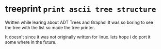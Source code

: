 # treeprint `print ascii tree structure`

Written while learing about ADT Trees and Graphs! It was so boring to see the tree with the list so made the tree printer.

It doesn't since it was not originally written for linux. lets hope i do port it some where in the future.



